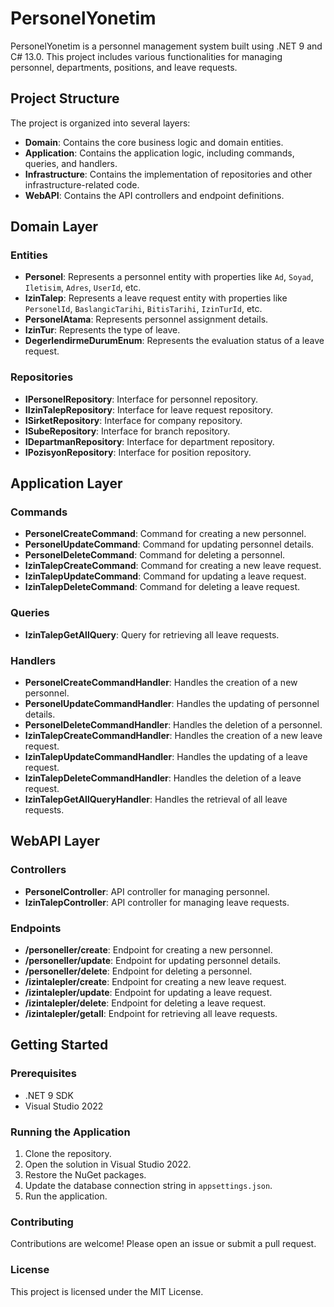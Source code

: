 # PersonelYonetim

PersonelYonetim is a personnel management system built using .NET 9 and C# 13.0. This project includes various functionalities for managing personnel, departments, positions, and leave requests.

## Project Structure

The project is organized into several layers:

- **Domain**: Contains the core business logic and domain entities.
- **Application**: Contains the application logic, including commands, queries, and handlers.
- **Infrastructure**: Contains the implementation of repositories and other infrastructure-related code.
- **WebAPI**: Contains the API controllers and endpoint definitions.

## Domain Layer

### Entities

- **Personel**: Represents a personnel entity with properties like `Ad`, `Soyad`, `Iletisim`, `Adres`, `UserId`, etc.
- **IzinTalep**: Represents a leave request entity with properties like `PersonelId`, `BaslangicTarihi`, `BitisTarihi`, `IzinTurId`, etc.
- **PersonelAtama**: Represents personnel assignment details.
- **IzinTur**: Represents the type of leave.
- **DegerlendirmeDurumEnum**: Represents the evaluation status of a leave request.

### Repositories

- **IPersonelRepository**: Interface for personnel repository.
- **IIzinTalepRepository**: Interface for leave request repository.
- **ISirketRepository**: Interface for company repository.
- **ISubeRepository**: Interface for branch repository.
- **IDepartmanRepository**: Interface for department repository.
- **IPozisyonRepository**: Interface for position repository.

## Application Layer

### Commands

- **PersonelCreateCommand**: Command for creating a new personnel.
- **PersonelUpdateCommand**: Command for updating personnel details.
- **PersonelDeleteCommand**: Command for deleting a personnel.
- **IzinTalepCreateCommand**: Command for creating a new leave request.
- **IzinTalepUpdateCommand**: Command for updating a leave request.
- **IzinTalepDeleteCommand**: Command for deleting a leave request.

### Queries

- **IzinTalepGetAllQuery**: Query for retrieving all leave requests.

### Handlers

- **PersonelCreateCommandHandler**: Handles the creation of a new personnel.
- **PersonelUpdateCommandHandler**: Handles the updating of personnel details.
- **PersonelDeleteCommandHandler**: Handles the deletion of a personnel.
- **IzinTalepCreateCommandHandler**: Handles the creation of a new leave request.
- **IzinTalepUpdateCommandHandler**: Handles the updating of a leave request.
- **IzinTalepDeleteCommandHandler**: Handles the deletion of a leave request.
- **IzinTalepGetAllQueryHandler**: Handles the retrieval of all leave requests.

## WebAPI Layer

### Controllers

- **PersonelController**: API controller for managing personnel.
- **IzinTalepController**: API controller for managing leave requests.

### Endpoints

- **/personeller/create**: Endpoint for creating a new personnel.
- **/personeller/update**: Endpoint for updating personnel details.
- **/personeller/delete**: Endpoint for deleting a personnel.
- **/izintalepler/create**: Endpoint for creating a new leave request.
- **/izintalepler/update**: Endpoint for updating a leave request.
- **/izintalepler/delete**: Endpoint for deleting a leave request.
- **/izintalepler/getall**: Endpoint for retrieving all leave requests.

## Getting Started

### Prerequisites

- .NET 9 SDK
- Visual Studio 2022

### Running the Application

1. Clone the repository.
2. Open the solution in Visual Studio 2022.
3. Restore the NuGet packages.
4. Update the database connection string in `appsettings.json`.
5. Run the application.

### Contributing

Contributions are welcome! Please open an issue or submit a pull request.

### License

This project is licensed under the MIT License.
